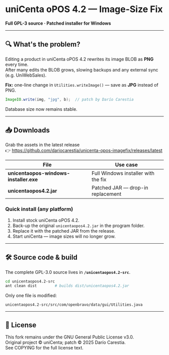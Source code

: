 # uniCenta oPOS 4.2 — Image-Size Fix  
**Full GPL-3 source · Patched installer for Windows**

---

## 🔍 What's the problem?

Editing a product in uniCenta oPOS 4.2 rewrites its image BLOB as **PNG** every time.  
After many edits the BLOB grows, slowing backups and any external sync (e.g. UniWebSales).

**Fix:** one-line change in `Utilities.writeImage()` — save as **JPG** instead of PNG.  

```java
ImageIO.write(img, "jpg", b);  // patch by Darío Carestia
```

Database size now remains stable.

---

## 📥 Downloads

Grab the assets in the latest release  
👉 <https://github.com/dariocarestia/unicenta-opos-imagefix/releases/latest>

| File                                    | Use case                               |
|-----------------------------------------|----------------------------------------|
| **unicentaopos-windows-installer.exe**  | Full Windows installer with the fix    |
| **unicentaopos4.2.jar**                 | Patched JAR — drop-in replacement      |

### Quick install (any platform)

1. Install stock uniCenta oPOS 4.2.  
2. Back-up the original `unicentaopos4.2.jar` in the program folder.  
3. Replace it with the patched JAR from the release.  
4. Start uniCenta — image sizes will no longer grow.

---

## 🛠 Source code & build

The complete GPL-3.0 source lives in **`/unicentaopos4.2-src`**.

```bash
cd unicentaopos4.2-src
ant clean dist        # builds dist/unicentaopos4.2.jar
```

Only one file is modified:

`unicentaopos4.2-src/src/com/openbravo/data/gui/Utilities.java`

---

## 📄 License

This fork remains under the GNU General Public License v3.0.  
Original project © uniCenta; patch © 2025 Darío Carestia.  
See COPYING for the full license text.


